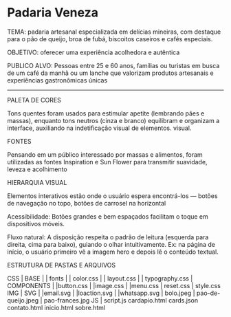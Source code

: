 # Padaria Veneza

TEMA: padaria artesanal especializada em delícias mineiras, com destaque para o pão de queijo, broa de fubá, 
biscoitos caseiros e cafés especiais.

OBJETIVO: oferecer uma experiência acolhedora e autêntica
  
PUBLICO ALVO: Pessoas entre 25 e 60 anos, famílias ou turistas em busca de um café da manhã ou um lanche que 
valorizam produtos artesanais e experiências gastronômicas únicas

--------------------------------------------------------------------------------------------------------------

PALETA DE CORES

  Tons quentes foram usados para estimular apetite (lembrando pães e massas), enquanto tons neutros (cinza e 
  branco) equilibram e organizam a interface, auxiliando na indetificação visual de elementos.
  visual.

FONTES

  Pensando em um público interessado por massas e alimentos, foram utilizadas as fontes Inspiration e Sun Flower 
  para transmitir suavidade, leveza e acolhimento

HIERARQUIA VISUAL

  Elementos interativos estão onde o usuário espera encontrá-los — botões de navegação no topo, botões de 
  carrosel na horizontal 
  
  Acessibilidade: Botões grandes e bem espaçados facilitam o toque em dispositivos móveis.
  
  Fluxo natural: A disposição respeita o padrão de leitura (esquerda para direita, cima para baixo), guiando 
  o olhar intuitivamente. Ex: na página de início, o usuário primeiro vê a imagem hero e depois lê o conteúdo 
  textual.

ESTRUTURA DE PASTAS E ARQUIVOS

  CSS
  |  BASE
  |    |  fonts
  |    |  color.css
  |    |  layout.css
  |    |  typography.css
  |  COMPONENTS
  |    |button.css
  |    |image.css
  |    |menu.css
  |  reset.css
  |  style.css
  IMG
  |  SVG
  |    |email.svg
  |    |loaction.svg
  |    |whatsapp.svg
  |  bolo.jpeg
  |  pao-de-queijo.jpeg
  |  pao-frances.jpg
  JS
  |  script.js
  cardapio.html
  cards.json
  contato.html
  inicio.html
  sobre.html
  

